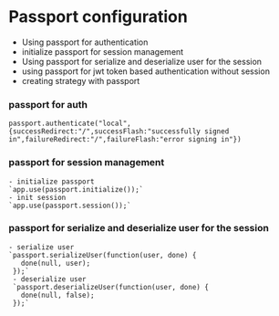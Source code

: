 # Passport configuration

- Using passport for authentication
- initialize passport for session management
- Using passport for serialize and deserialize user for the session
- using passport for jwt token based authentication without session
- creating strategy with passport

### passport for auth<br/>
   `passport.authenticate("local",{successRedirect:"/",successFlash:"successfully signed in",failureRedirect:"/",failureFlash:"error signing in"})`

### passport for session management
    - initialize passport
    `app.use(passport.initialize());`
    - init session
    `app.use(passport.session());`
    
### passport for serialize and deserialize user for the session
    - serialize user
    `passport.serializeUser(function(user, done) {
       done(null, user);
     });`
     - deserialize user
     `passport.deserializeUser(function(user, done) {
       done(null, false);
     });`
     
